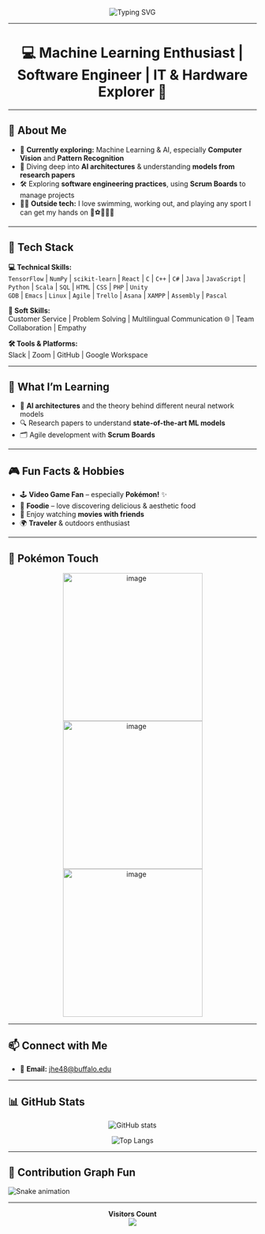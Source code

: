 <!-- Typing SVG Banner -->
<p align="center">
  <img src="https://readme-typing-svg.herokuapp.com?font=Fira+Code&size=30&duration=3000&pause=1000&color=00F7F7&center=true&vCenter=true&width=800&lines=👋+Hi%2C+I'm+Jhe!;Machine+Learning+Enthusiast;Software+Engineer+%7C+IT+Explorer;AI+%26+Computer+Vision+Learner;Gym+Rat+%7C+Traveler+%7C+Pok%C3%A9mon+Fan" alt="Typing SVG">
</p>

---

<h1 align="center">💻 Machine Learning Enthusiast | Software Engineer | IT & Hardware Explorer 🔧</h1>

---

## 🌟 About Me  

- 🔭 **Currently exploring:** Machine Learning & AI, especially **Computer Vision** and **Pattern Recognition**  
- 🧠 Diving deep into **AI architectures** & understanding **models from research papers**  
- 🛠 Exploring **software engineering practices**, using **Scrum Boards** to manage projects  
- 🏋️‍♂️ **Outside tech:** I love swimming, working out, and playing any sport I can get my hands on 🏀⚽🏐🏓🎾  

---

## 🧰 Tech Stack  

**💻 Technical Skills:**  
`TensorFlow` | `NumPy` | `scikit-learn` | `React` | `C` | `C++` | `C#` | `Java` | `JavaScript` | `Python` | `Scala` | `SQL` | `HTML` | `CSS` | `PHP` | `Unity`  
`GDB` | `Emacs` | `Linux` | `Agile` | `Trello` | `Asana` | `XAMPP` | `Assembly` | `Pascal`  

**🤝 Soft Skills:**  
Customer Service | Problem Solving | Multilingual Communication 🌐 | Team Collaboration | Empathy  

**🛠 Tools & Platforms:**  
Slack | Zoom | GitHub | Google Workspace  

---

## 🧠 What I’m Learning  

- 🤖 **AI architectures** and the theory behind different neural network models  
- 🔍 Research papers to understand **state-of-the-art ML models**  
- 🗂 Agile development with **Scrum Boards**  

---

## 🎮 Fun Facts & Hobbies  

- 🕹 **Video Game Fan** – especially **Pokémon!** ✨  
- 🍣 **Foodie** – love discovering delicious & aesthetic food  
- 🎥 Enjoy watching **movies with friends**  
- 🌍 **Traveler** & outdoors enthusiast  

---

## 🎨 Pokémon Touch  

<p align="center">
  <img width="283" height="300" alt="image" src="https://github.com/user-attachments/assets/2ea0ff8e-b8fe-40bb-9741-e66cd6869165" />
  <img width="283" height="300" alt="image" src="https://github.com/user-attachments/assets/e009a353-e88c-4946-9b52-e454167a4146" />
  <img width="283" height="300" alt="image" src="https://github.com/user-attachments/assets/d07b6395-bfea-4c45-8eaf-b37fa4c873da" />
</p>

---

## 📫 Connect with Me  

- 📧 **Email:** [jhe48@buffalo.edu](mailto:jhe48@buffalo.edu)  

---

## 📊 GitHub Stats  

<p align="center">
  <img src="https://github-readme-stats.vercel.app/api?username=jhe48&show_icons=true&theme=tokyonight" alt="GitHub stats" />
</p>

<p align="center">
  <img src="https://github-readme-stats.vercel.app/api/top-langs/?username=jhe48&layout=compact&theme=tokyonight" alt="Top Langs" />
</p>

---

## 🐍 Contribution Graph Fun  

![Snake animation](https://github.com/jhe48/jhe48/blob/output/github-contribution-grid-snake.svg)

---

<p align="center"> 
  <b>Visitors Count</b> <br>
  <img src="https://profile-counter.glitch.me/jhe48/count.svg" />
</p>

